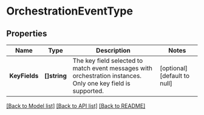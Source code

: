 # OrchestrationEventType

## Properties
Name | Type | Description | Notes
------------ | ------------- | ------------- | -------------
**KeyFields** | **[]string** | The key field selected to match event messages with orchestration instances. Only one key field is supported. | [optional] [default to null]

[[Back to Model list]](../README.md#documentation-for-models) [[Back to API list]](../README.md#documentation-for-api-endpoints) [[Back to README]](../README.md)


